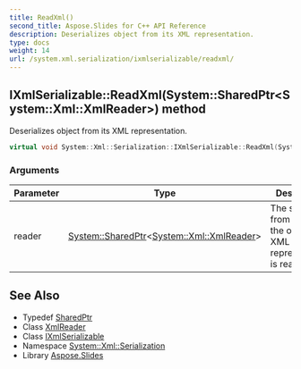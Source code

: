 ```yaml
---
title: ReadXml()
second_title: Aspose.Slides for C++ API Reference
description: Deserializes object from its XML representation.
type: docs
weight: 14
url: /system.xml.serialization/ixmlserializable/readxml/
---
```

## IXmlSerializable::ReadXml(System::SharedPtr\<System::Xml::XmlReader\>) method


Deserializes object from its XML representation.

```cpp
virtual void System::Xml::Serialization::IXmlSerializable::ReadXml(System::SharedPtr<System::Xml::XmlReader> reader)=0
```


### Arguments

| Parameter | Type | Description |
| --- | --- | --- |
| reader | [System::SharedPtr](../../../system/sharedptr/)\<[System::Xml::XmlReader](../../../system.xml/xmlreader/)\> | The stream from which the object's XML representation is read. |

## See Also

* Typedef [SharedPtr](../../../system/sharedptr/)
* Class [XmlReader](../../../system.xml/xmlreader/)
* Class [IXmlSerializable](../)
* Namespace [System::Xml::Serialization](../../)
* Library [Aspose.Slides](../../../)